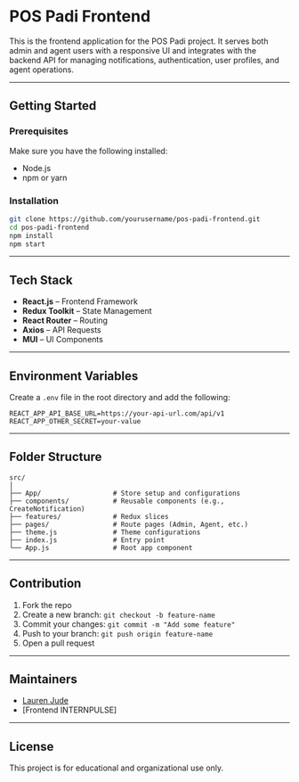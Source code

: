 # POS Padi Frontend

This is the frontend application for the POS Padi project. It serves both admin and agent users with a responsive UI and integrates with the backend API for managing notifications, authentication, user profiles, and agent operations.

---

## Getting Started

### Prerequisites

Make sure you have the following installed:

- Node.js
- npm or yarn

### Installation

```bash
git clone https://github.com/yourusername/pos-padi-frontend.git
cd pos-padi-frontend
npm install
npm start
```

---

## Tech Stack

- **React.js** – Frontend Framework
- **Redux Toolkit** – State Management
- **React Router** – Routing
- **Axios** – API Requests
- **MUI** – UI Components

---

## Environment Variables

Create a `.env` file in the root directory and add the following:

```env
REACT_APP_API_BASE_URL=https://your-api-url.com/api/v1
REACT_APP_OTHER_SECRET=your-value
```

---

## Folder Structure

```
src/
│
├── App/                  # Store setup and configurations
├── components/           # Reusable components (e.g., CreateNotification)
├── features/             # Redux slices
├── pages/                # Route pages (Admin, Agent, etc.)
├── theme.js              # Theme configurations
├── index.js              # Entry point
└── App.js                # Root app component
```

---

## Contribution

1. Fork the repo
2. Create a new branch: `git checkout -b feature-name`
3. Commit your changes: `git commit -m "Add some feature"`
4. Push to your branch: `git push origin feature-name`
5. Open a pull request

---

## Maintainers

- [Lauren Jude](https://github.com/laurenjude/pos-padi-frontend)
- [Frontend INTERNPULSE]

---

## License

This project is for educational and organizational use only.
